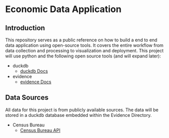# Economic Data Application


## Introduction

This repository serves as a public reference on how to build a end to end data application using open-source tools. It covers the entire workflow from data collection and processing to visualization and deployment. This project will use python and the following open source tools (and will expand later): 
* duckdb
    * [duckdb Docs](https://duckdb.org/docs) 
* evidence
    * [evidence Docs](https://evidence.dev/docs)

## Data Sources

All data for this project is from publicly available sources. The data will be stored in a duckdb database embedded within the Evidence Directory.

* Census Bureau
    * [Census Bureau API](https://www.census.gov/content/dam/Census/data/developers/api-user-guide/api-guide.pdf)

